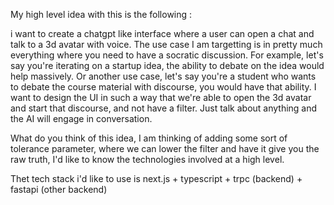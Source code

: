 My high level idea with this is the following :

i want to create a chatgpt like interface where a user can open a chat and talk to a 3d avatar with voice. The use case I am targetting is in pretty much everything where you need to have a socratic discussion. For example, let's say you're iterating on a startup idea, the ability to debate on the idea would help massively. Or another use case, let's say you're a student who wants to debate the course material with discourse, you would have that ability. I want to design the UI in such a way that we're able to open the 3d avatar and start that discourse, and not have a filter. Just talk about anything and the AI will engage in conversation.

What do you think of this idea, I am thinking of adding some sort of tolerance parameter, where we can lower the filter and have it give you the raw truth, I'd like to know the technologies involved at a high level.

Thet tech stack i'd like to use is next.js + typescript + trpc (backend) + fastapi (other backend)

